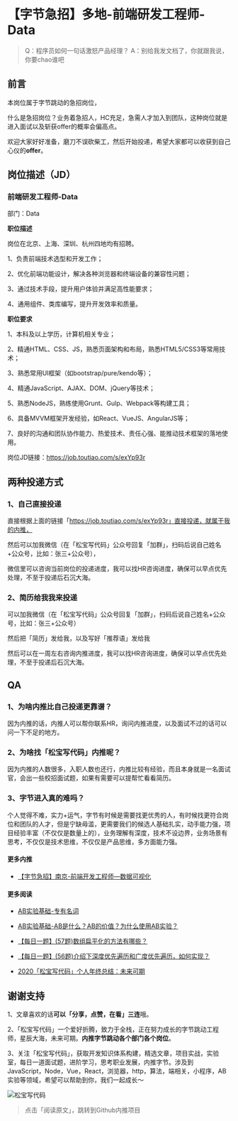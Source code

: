 # 【字节急招】多地-前端研发工程师-Data

> Q：程序员如何一句话激怒产品经理？
A：别给我发文档了，你就跟我说，你要chao谁吧

## 前言
本岗位属于字节跳动的急招岗位，

什么是急招岗位？业务着急招人，HC充足，急需人才加入到团队，这种岗位就是进入面试以及斩获offer的概率会偏高点。

欢迎大家好好准备，磨刀不误砍柴工，然后开始投递，希望大家都可以收获到自己心仪的**offer**。

## 岗位描述（JD）

### 前端研发工程师-Data

部门：Data

**职位描述**

岗位在北京、上海、深圳、杭州四地均有招聘。

1、负责前端技术选型和开发工作；

2、优化前端功能设计，解决各种浏览器和终端设备的兼容性问题；

3、通过技术手段，提升用户体验并满足高性能要求；

4、通用组件、类库编写，提升开发效率和质量。

**职位要求**

1、本科及以上学历，计算机相关专业；

2、精通HTML、CSS、JS，熟悉页面架构和布局，熟悉HTML5/CSS3等常用技术；

3、熟悉常用UI框架（如bootstrap/pure/kendo等）；

4、精通JavaScript、AJAX、DOM、jQuery等技术；

5、熟悉NodeJS，熟练使用Grunt、Gulp、Webpack等构建工具；

6、具备MVVM框架开发经验，如React、VueJS、AngularJS等；

7、良好的沟通和团队协作能力、热爱技术、责任心强、能推动技术框架的落地使用。


岗位JD链接：https://job.toutiao.com/s/exYp93r


## 两种投递方式
### 1、自己直接投递
直接根据上面的链接「https://job.toutiao.com/s/exYp93r」直接投递，就属于我的内推，

然后可以加我微信（在「松宝写代码」公众号回复「加群」，扫码后说自己姓名+公众号，比如：张三+公众号），

微信里可以咨询当前岗位的投递进度，我可以找HR咨询进度，确保可以早点优先处理，不至于投递后石沉大海。

### 2、简历给我我来投递
可以加我微信（在「松宝写代码」公众号回复「加群」，扫码后说自己姓名+公众号，比如：张三+公众号）

然后把「简历」发给我，以及写好「推荐语」发给我

然后可以在一周左右咨询内推进度，我可以找HR咨询进度，确保可以早点优先处理，不至于投递后石沉大海。

## QA
### 1、为啥内推比自己投递更靠谱？
因为内推的话，内推人可以帮你联系HR，询问内推进度，以及面试不过的话可以问一下不足的地方。

### 2、为啥找「松宝写代码」内推呢？
因为内推的人数很多，入职人数也还行，内推比较有经验，而且本身就是一名面试官，会出一些校招面试题，如果有需要可以提帮忙看看简历。

### 3、字节进入真的难吗？
个人觉得不难，实力+运气，字节有时候是需要找更优秀的人，有时候找更符合岗位和团队的人才，但是宁缺毋滥，更需要我们的候选人基础扎实，动手能力强，项目经验丰富（不仅仅是数量上的），业务理解有深度，技术不设边界，业务场景有思考，不仅仅是技术思维，不仅仅是产品思维，多方面能力强。


#### 更多内推
+ [【字节急招】南京-前端开发工程师—数据可视化](https://mp.weixin.qq.com/s/DY1b53FvcIM5CzbAFpj_Fw)

#### 更多阅读

+ [AB实验基础-专有名词](https://mp.weixin.qq.com/s/TXzuf_98yMojVAFlDv0CCQ)

+ [AB实验基础-AB是什么？AB的价值？为什么使用AB实验？](https://mp.weixin.qq.com/s/UcwpNqRQ3we10S9z5cO53g)

+ [【每日一题】(57题)数组扁平化的方法有哪些？](https://mp.weixin.qq.com/s/sXIJ6bQj97bZTaYHQgJTIw)

+ [【每日一题】(56题)介绍下深度优先遍历和广度优先遍历，如何实现？](https://mp.weixin.qq.com/s/KkqdB4mWlMgZMcHVhZVZXQ)

+ [2020「松宝写代码」个人年终总结：未来可期](https://mp.weixin.qq.com/s/_ay6KfcC5DMoZu9XqS2NHA)



## 谢谢支持

1、文章喜欢的话**可以「分享，点赞，在看」三连**哦。

2、「松宝写代码」一个爱好折腾，致力于全栈，正在努力成长的字节跳动工程师，星辰大海，未来可期。**内推字节跳动各个部门各个岗位**。

3、​关注「松宝写代码」，获取开发知识体系构建，精选文章，项目实战，实验室，每日一道面试题，进阶学习，思考职业发展，内推字节。涉及到JavaScript，Node，Vue，React，浏览器，http，算法，端相关，小程序，AB实验等领域，希望可以帮助到你，我们一起成长～


![松宝写代码](https://raw.githubusercontent.com/saucxs/full_stack_knowledge_list/master/image/songbao.png?raw=true)

> 点击「阅读原文」，跳转到Github内推项目